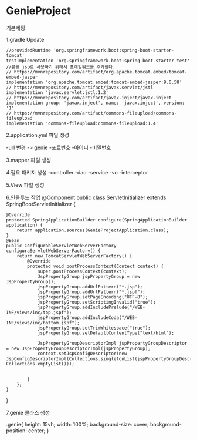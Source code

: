 # GenieProject

기본세팅

1.gradle Update

	//providedRuntime 'org.springframework.boot:spring-boot-starter-tomcat'
	testImplementation 'org.springframework.boot:spring-boot-starter-test'
	//뷰를 jsp로 사용하기 위해서 프레임워크를 추가한다.
	// https://mvnrepository.com/artifact/org.apache.tomcat.embed/tomcat-embed-jasper
	implementation 'org.apache.tomcat.embed:tomcat-embed-jasper:9.0.58'
	// https://mvnrepository.com/artifact/javax.servlet/jstl
	implementation 'javax.servlet:jstl:1.2'
	// https://mvnrepository.com/artifact/javax.inject/javax.inject
	implementation group: 'javax.inject', name: 'javax.inject', version: '1'
	// https://mvnrepository.com/artifact/commons-fileupload/commons-fileupload
	implementation 'commons-fileupload:commons-fileupload:1.4'


2.application.yml 파일 생성

-url 변경 -> genie
-포트번호 
-아이디 
-비밀번호 

3.mapper 파일 생성

4.필요 패키지 생성
-controller
-dao
-service
-vo
-interceptor

5.View 파일 생성 

6.인클루드 작업
@Component
public class ServletInitializer extends SpringBootServletInitializer {

	@Override
	protected SpringApplicationBuilder configure(SpringApplicationBuilder application) {
		return application.sources(GenieProjectApplication.class);
	}
	@Bean
	public ConfigurableServletWebServerFactory configuraServletWebServerFactory() {
		return new TomcatServletWebServerFactory() {
			@Override
			protected void postProcessContext(Context context) {
				super.postProcessContext(context);
				JspPropertyGroup jspPropertyGroup = new JspPropertyGroup();
				jspPropertyGroup.addUrlPattern("*.jsp");
				jspPropertyGroup.addUrlPattern("*.jspf");
				jspPropertyGroup.setPageEncoding("UTF-8");
				jspPropertyGroup.setScriptingInvalid("true");
				jspPropertyGroup.addIncludePrelude("/WEB-INF/views/inc/top.jspf");
				jspPropertyGroup.addIncludeCoda("/WEB-INF/views/inc/bottom.jspf");
				jspPropertyGroup.setTrimWhitespace("true");
				jspPropertyGroup.setDefaultContentType("text/html");
				
				JspPropertyGroupDescriptorImpl jspPropertyGroupDescriptor = new JspPropertyGroupDescriptorImpl(jspPropertyGroup);
				context.setJspConfigDescriptor(new JspConfigDescriptorImpl(Collections.singletonList(jspPropertyGroupDescriptor), 					Collections.emptyList()));
						
				
			}
		};
	}

}

7.genie 클라스 생성 

.genie{
	height: 15vh;
	width: 100%;
	background-size: cover;
	background-position: center; 
}
